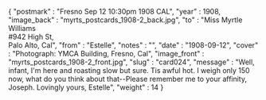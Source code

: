 {
  "postmark" : "Fresno Sep 12 10:30pm 1908 CAL",
  "year" : 1908,
  "image_back" : "myrts_postcards_1908-2_back.jpg",
  "to" : "Miss Myrtle Williams<br> #942 High St,<br>Palo Alto, Cal",
  "from" : "Estelle",
  "notes" : "",
  "date" : "1908-09-12",
  "cover" : "Photograph: YMCA Building, Fresno, Cal",
  "image_front" : "myrts_postcards_1908-2_front.jpg",
  "slug" : "card024",
  "message" : "Well, infant, I'm here and roasting slow but sure. Tis awful hot. I weigh only 150 now, what do you think about that--Please remember me to your affinity, Joseph. Lovingly yours, Estelle",
  "weight" : 14
}
